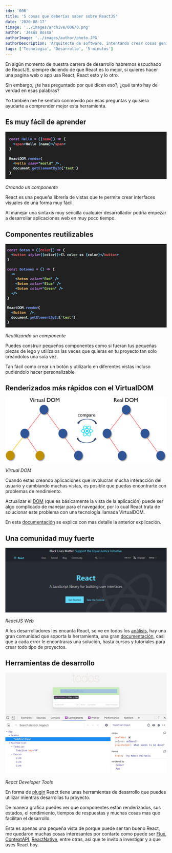 ```yaml
---
idx: '006'
title: '5 cosas que deberías saber sobre ReactJS'
date: '2020-08-17'
timage: '../images/archive/006/0.png'
author: 'Jesús Bossa'
authorImage: '../images/author/photo.JPG'
authorDescription: 'Arquitecto de software, intentando crear cosas geniales.'
tags: ['Tecnologia', 'Desarrollo', '5-minutos']
---
```


En algún momento de nuestra carrera de desarrollo habremos escuchado de ReactJS, siempre diciendo de que React es lo mejor, si quieres hacer una pagina web o app usa React, React esto y lo otro.

Sin embargo, ¿te has preguntado por qué dicen eso?, ¿qué tanto hay de verdad en esas palabras?

Yo también me he sentido conmovido por esas preguntas y quisiera ayudarte a comprender mejor esta herramienta.

## Es muy fácil de aprender

![Creando un componente](../images/archive/006/1.png)

<div>

_Creando un componente_

</div>

React es una pequeña librería de vistas que te permite crear interfaces visuales de una forma muy fácil.

Al manejar una sintaxis muy sencilla cualquier desarrollador podría empezar a desarrollar aplicaciones web en muy poco tiempo.

## Componentes reutilizables

![Reutilizando un componente](../images/archive/006/2.png)

<div>

_Reutilizando un componente_

</div>

Puedes construir pequeños componentes como si fueran tus pequeñas piezas de lego y utilízalos las veces que quieras en tu proyecto tan solo creándolos una sola vez.

Tan fácil como crear un botón y utilizarlo en diferentes vistas incluso pudiéndolo hacer personalizable.

## Renderizados más rápidos con el VirtualDOM

![Virtual DOM](../images/archive/006/3.png)

<div >

_Virtual DOM_

</div>

Cuando estas creando aplicaciones que involucran mucha interacción del usuario y cambiando muchas vistas, es posible que puedas encontrarte con problemas de rendimiento.

Actualizar el <a target="_blank" href="https://developer.mozilla.org/es/docs/DOM">DOM</a> (que es básicamente la vista de la aplicación) puede ser algo complicado de manejar para el navegador, por lo cual React trata de solucionar este problema con una tecnología llamada VirtualDOM.

En esta <a target="_blank" href="https://developer.mozilla.org/es/docs/DOM">documentación</a> se explica con mas detalle la anterior explicación.

## Una comunidad muy fuerte

![ReactJS Web](../images/archive/006/4.png)

<div >

_ReactJS Web_

</div>

A los desarrolladores les encanta React, se ve en todos los <a target="_blank" href="https://stateofjs.com/">análisis</a>, hay una gran comunidad que soporta la herramienta, una gran <a target="_blank" href="https://reactjs.com/">documentación</a>, casi que a cada error le encontraras una solución, hasta cursos y tutoriales para crear todo tipo de proyectos.

## Herramientas de desarrollo

![React Developer Tools](../images/archive/006/5.jpg)

<div >

_React Developer Tools_

</div>

En forma de <a target="_blank" href="https://chrome.google.com/webstore/detail/react-developer-tools/fmkadmapgofadopljbjfkapdkoienihi?hl=es">plugin</a> React tiene unas herramientas de desarrollo que puedes utilizar mientras desarrollas tu proyecto.

De manera grafica puedes ver que componentes están renderizados, sus estados, el rendimiento, tiempos de respuestas y muchas cosas mas que facilitan el desarrollo.

Esta es apenas una pequeña vista de porque puede ser tan bueno React, me quedaron muchas cosas interesantes por contarte como puede ser <a target="_blank" href="https://facebook.github.io/flux/">Flux</a>, <a target="_blank" href="https://es.reactjs.org/docs/context.html">ContextAPI</a>, <a target="_blank" href="https://reactnative.dev/">ReactNative</a>, entre otras, así que te invito a investigar y a que uses React hoy.
